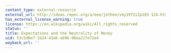 ```yaml
---
content_type: external-resource
external_url: http://ideas.repec.org/a/eee/jetheo/v4y1972i2p103-124.html
has_external_license_warning: true
license: https://en.wikipedia.org/wiki/All_rights_reserved
status: ''
title: Expectations and the Neutrality of Money
uid: 53c5d0ef-1b24-43a6-a696-98ea217e71e4
wayback_url: ''
---
```

